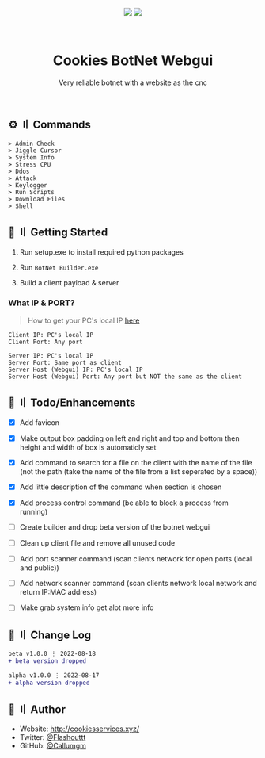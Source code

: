 <p align="center">
  <img src="https://img.shields.io/badge/Maintained%3F-yes-green.svg" >
  <a href="https://twitter.com/Flashouttt" target="_blank">
    <img src="https://img.shields.io/twitter/follow/Flashouttt.svg?style=social">
  </a>
</p>

<!-- PROJECT LOGO -->
<br />
<p align="center">

  <h1 align="center">Cookies BotNet Webgui</h1>

  <p align="center">
    Very reliable botnet with a website as the cnc
    <br />
  </p>
</p>

<br>


## <a id="commands"></a>:gear: 〢 Commands ##

```shell
> Admin Check
> Jiggle Cursor
> System Info
> Stress CPU
> Ddos
> Attack
> Keylogger
> Run Scripts
> Download Files
> Shell
```

## <a id="gettingstarted"></a>:file_folder: 〢 Getting Started ##

1. Run setup.exe to install required python packages

2. Run `BotNet Builder.exe`

3. Build a client payload & server

### What IP & PORT? ###
> How to get your PC's local IP [here](https://www.businessinsider.com/how-to-find-ip-address-on-windows?r=US&IR=T)

```
Client IP: PC's local IP
Client Port: Any port

Server IP: PC's local IP
Server Port: Same port as client
Server Host (Webgui) IP: PC's local IP
Server Host (Webgui) Port: Any port but NOT the same as the client
```


## <a id="enhancements"></a>:pushpin: 〢 Todo/Enhancements ##

- [x] Add favicon
- [x] Make output box padding on left and right and top and bottom then height and width of box is automaticly set
- [x] Add command to search for a file on the client with the name of the file (not the path (take the name of the file from a list seperated by a space))
- [x] Add little description of the command when section is chosen
- [x] Add process control command (be able to block a process from running)
- [ ] Create builder and drop beta version of the botnet webgui
- [ ] Clean up client file and remove all unused code
- [ ] Add port scanner command (scan clients network for open ports (local and public))
- [ ] Add network scanner command (scan clients network local network and return IP:MAC address)
- [ ] Make grab system info get alot more info



## <a id="changelog"></a>:thought_balloon: 〢 Change Log ##

```diff
beta v1.0.0 ⋮ 2022-08-18
+ beta version dropped

alpha v1.0.0 ⋮ 2022-08-17
+ alpha version dropped
```

## <a id="author"></a>👤 〢 Author ##

- Website: http://cookiesservices.xyz/  
- Twitter: [@Flashouttt](https://twitter.com/Flashouttt)  
- GitHub: [@Callumgm](https://github.com/Callumgm)    
